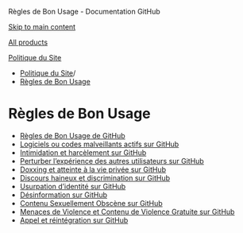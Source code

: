 Règles de Bon Usage - Documentation GitHub

[Skip to main content](#main-content)

[All products](/fr)

[Politique du Site](/fr/site-policy)

* [Politique du Site](/fr/site-policy)/
* [Règles de Bon Usage](/fr/site-policy/acceptable-use-policies)

Règles de Bon Usage
==========

* [Règles de Bon Usage de GitHub](/fr/site-policy/acceptable-use-policies/github-acceptable-use-policies)
* [Logiciels ou codes malveillants actifs sur GitHub](/fr/site-policy/acceptable-use-policies/github-active-malware-or-exploits)
* [Intimidation et harcèlement sur GitHub](/fr/site-policy/acceptable-use-policies/github-bullying-and-harassment)
* [Perturber l’expérience des autres utilisateurs sur GitHub](/fr/site-policy/acceptable-use-policies/github-disrupting-the-experience-of-other-users)
* [Doxxing et atteinte à la vie privée sur GitHub](/fr/site-policy/acceptable-use-policies/github-doxxing-and-invasion-of-privacy)
* [Discours haineux et discrimination sur GitHub](/fr/site-policy/acceptable-use-policies/github-hate-speech-and-discrimination)
* [Usurpation d’identité sur GitHub](/fr/site-policy/acceptable-use-policies/github-impersonation)
* [Désinformation sur GitHub](/fr/site-policy/acceptable-use-policies/github-misinformation-and-disinformation)
* [Contenu Sexuellement Obscène sur GitHub](/fr/site-policy/acceptable-use-policies/github-sexually-obscene-content)
* [Menaces de Violence et Contenu de Violence Gratuite sur GitHub](/fr/site-policy/acceptable-use-policies/github-threats-of-violence-and-gratuitously-violent-content)
* [Appel et réintégration sur GitHub](/fr/site-policy/acceptable-use-policies/github-appeal-and-reinstatement)
